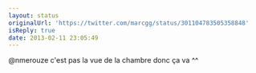 ```yaml
---
layout: status
originalUrl: 'https://twitter.com/marcgg/status/301104783505358848'
isReply: true
date: 2013-02-11 23:05:49
---
```


@nmerouze c'est pas la vue de la chambre donc ça va ^^
